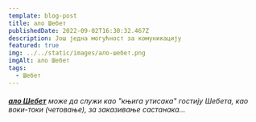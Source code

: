 ```yaml
---
template: blog-post
title: ало Шебет
publishedDate: 2022-09-02T16:30:32.467Z
description: Још једна могућност за комуникацију
featured: true
img: ../../static/images/ало-шебет.png
imgAlt: ало Шебет
tags:
  - Шебет
---
```

###### **[ало Шебет](https://l.facebook.com/l.php?u=https%3A%2F%2Fp.rumbletalk.com%2F%3Fh%3DfC*m*ABk%26fbclid%3DIwAR3g38XM5lEEw7ZZSlQzx9nvhTffYmb96oj0maUoqwk-UHUv_V8Sxxu-nBA&h=AT2K5p8vdBTGrpFzOepldxJZ9xArf1BuMuA_aOd6tupIdl9NrXuRqbT3n5Ra7Dali6srJLn3Tqyb9NuPIjMZjJ7R0Og9XrSQPXiZe88DiOiwBU83VCY6UwRwS-ep&__tn__=H-R&c[0]=AT0AJVQABIZClJA9cP_TsQQLy099z9gt2Fcl1uXP7mXPN6tphDBBdQKuDcCFQiwEC0kIJsmzcXF_mKraG5B5uFLqANIORuyN2vHLBUl-hEeeaLyQAVUZaP5L-_nXcBW-9tQHaL2xdn4lK9BxCsXfnlP367AzwUtrOeY787UUNDGsOX_EzLJFhTiLwo9V_K8p70t29-nUWDrnbLuhsg)** може да служи као "књига утисака" гостију Шебета, као воки-токи (четовање), за заказивање састанака...